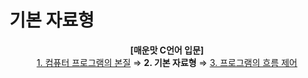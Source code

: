 # 기본 자료형

<p align="center">
<b>[매운맛 C언어 입문]</b> <br />
<a href="1. 컴퓨터 프로그램의 본질.md">1. 컴퓨터 프로그램의 본질</a> ⇒ <b>2. 기본 자료형</b> ⇒ <a href="3. 프로그램의 흐름 제어.md">3. 프로그램의 흐름 제어</a>
</p>

